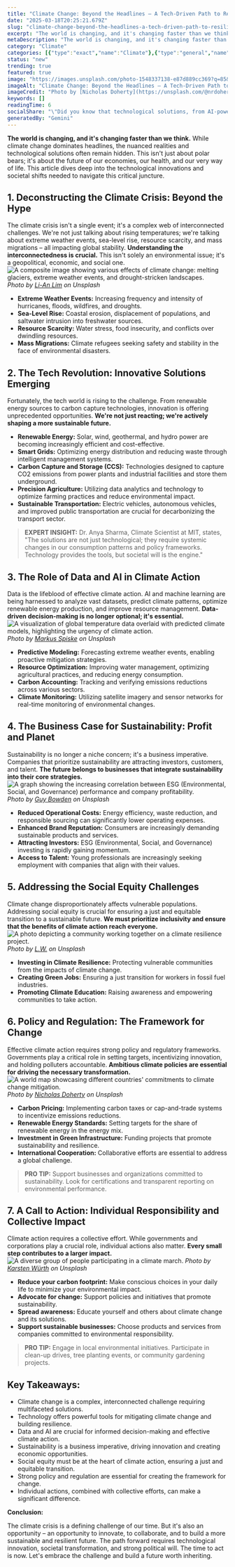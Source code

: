 ```yaml
---
title: "Climate Change: Beyond the Headlines – A Tech-Driven Path to Resilience"
date: "2025-03-18T20:25:21.679Z"
slug: "climate-change-beyond-the-headlines-a-tech-driven-path-to-resilience"
excerpt: "The world is changing, and it's changing faster than we think.  While climate change dominates headlines, the nuanced realities and technological solutions often remain hidden.  This isn't just about polar bears; it's about the future of our economies, our health, and our very way of life. This article dives deep into the technological innovations and societal shifts needed to navigate this critical juncture."
metaDescription: "The world is changing, and it's changing faster than we think.  While climate change dominates headlines, the nuanced realities and technological solutions..."
category: "Climate"
categories: [{"type":"exact","name":"Climate"},{"type":"general","name":"Environmental Science"},{"type":"medium","name":"Atmospheric Modeling"},{"type":"specific","name":"Climate Projections"},{"type":"niche","name":"GCM Calibration"}]
status: "new"
trending: true
featured: true
image: "https://images.unsplash.com/photo-1548337138-e87d889cc369?q=85&w=1200&fit=max&fm=webp&auto=compress"
imageAlt: "Climate Change: Beyond the Headlines – A Tech-Driven Path to Resilience"
imageCredit: "Photo by [Nicholas Doherty](https://unsplash.com/@nrdoherty) on Unsplash"
keywords: []
readingTime: 6
socialShare: "\"Did you know that technological solutions, from AI-powered predictive modeling to renewable energy breakthroughs, are not just mitigating climate change but also creating new economic opportunities?\""
generatedBy: "Gemini"
---
```




**The world is changing, and it's changing faster than we think.**  While climate change dominates headlines, the nuanced realities and technological solutions often remain hidden.  This isn't just about polar bears; it's about the future of our economies, our health, and our very way of life. This article dives deep into the technological innovations and societal shifts needed to navigate this critical juncture.

## 1. Deconstructing the Climate Crisis: Beyond the Hype

The climate crisis isn't a single event; it's a complex web of interconnected challenges.  We're not just talking about rising temperatures; we're talking about extreme weather events, sea-level rise, resource scarcity, and mass migrations – all impacting global stability.  **Understanding the interconnectedness is crucial.** This isn't solely an environmental issue; it's a geopolitical, economic, and social one.  ![A composite image showing various effects of climate change: melting glaciers, extreme weather events, and drought-stricken landscapes.](https://images.unsplash.com/photo-1552799446-159ba9523315?q=85&w=1200&fit=max&fm=webp&auto=compress)
*Photo by [Li-An Lim](https://unsplash.com/@li_anlim) on Unsplash*

*   **Extreme Weather Events:** Increasing frequency and intensity of hurricanes, floods, wildfires, and droughts.
*   **Sea-Level Rise:** Coastal erosion, displacement of populations, and saltwater intrusion into freshwater sources.
*   **Resource Scarcity:** Water stress, food insecurity, and conflicts over dwindling resources.
*   **Mass Migrations:** Climate refugees seeking safety and stability in the face of environmental disasters.

## 2. The Tech Revolution: Innovative Solutions Emerging

Fortunately, the tech world is rising to the challenge.  From renewable energy sources to carbon capture technologies, innovation is offering unprecedented opportunities.  **We're not just reacting; we're actively shaping a more sustainable future.**

*   **Renewable Energy:** Solar, wind, geothermal, and hydro power are becoming increasingly efficient and cost-effective.
*   **Smart Grids:** Optimizing energy distribution and reducing waste through intelligent management systems.
*   **Carbon Capture and Storage (CCS):** Technologies designed to capture CO2 emissions from power plants and industrial facilities and store them underground.
*   **Precision Agriculture:** Utilizing data analytics and technology to optimize farming practices and reduce environmental impact.
*   **Sustainable Transportation:** Electric vehicles, autonomous vehicles, and improved public transportation are crucial for decarbonizing the transport sector.

> **EXPERT INSIGHT:** Dr. Anya Sharma, Climate Scientist at MIT, states, "The solutions are not just technological; they require systemic changes in our consumption patterns and policy frameworks.  Technology provides the tools, but societal will is the engine."

## 3.  The Role of Data and AI in Climate Action

Data is the lifeblood of effective climate action.  AI and machine learning are being harnessed to analyze vast datasets, predict climate patterns, optimize renewable energy production, and improve resource management.  **Data-driven decision-making is no longer optional; it's essential.** ![A visualization of global temperature data overlaid with predicted climate models, highlighting the urgency of climate action.](https://images.unsplash.com/photo-1570358934836-6802981e481e?q=85&w=1200&fit=max&fm=webp&auto=compress)
*Photo by [Markus Spiske](https://unsplash.com/@markusspiske) on Unsplash*

*   **Predictive Modeling:** Forecasting extreme weather events, enabling proactive mitigation strategies.
*   **Resource Optimization:** Improving water management, optimizing agricultural practices, and reducing energy consumption.
*   **Carbon Accounting:** Tracking and verifying emissions reductions across various sectors.
*   **Climate Monitoring:** Utilizing satellite imagery and sensor networks for real-time monitoring of environmental changes.

## 4.  The Business Case for Sustainability: Profit and Planet

Sustainability is no longer a niche concern; it's a business imperative.  Companies that prioritize sustainability are attracting investors, customers, and talent.  **The future belongs to businesses that integrate sustainability into their core strategies.** ![A graph showing the increasing correlation between ESG (Environmental, Social, and Governance) performance and company profitability.](https://images.unsplash.com/photo-1464039397811-476f652a343b?q=85&w=1200&fit=max&fm=webp&auto=compress)
*Photo by [Guy Bowden](https://unsplash.com/@guybowden) on Unsplash*

*   **Reduced Operational Costs:** Energy efficiency, waste reduction, and responsible sourcing can significantly lower operating expenses.
*   **Enhanced Brand Reputation:** Consumers are increasingly demanding sustainable products and services.
*   **Attracting Investors:** ESG (Environmental, Social, and Governance) investing is rapidly gaining momentum.
*   **Access to Talent:** Young professionals are increasingly seeking employment with companies that align with their values.

## 5.  Addressing the Social Equity Challenges

Climate change disproportionately affects vulnerable populations.  Addressing social equity is crucial for ensuring a just and equitable transition to a sustainable future.  **We must prioritize inclusivity and ensure that the benefits of climate action reach everyone.** ![A photo depicting a community working together on a climate resilience project.](https://images.unsplash.com/photo-1472114864173-39596323454f?q=85&w=1200&fit=max&fm=webp&auto=compress)
*Photo by [L.W.](https://unsplash.com/@lwalz) on Unsplash*

*   **Investing in Climate Resilience:** Protecting vulnerable communities from the impacts of climate change.
*   **Creating Green Jobs:** Ensuring a just transition for workers in fossil fuel industries.
*   **Promoting Climate Education:** Raising awareness and empowering communities to take action.

## 6.  Policy and Regulation: The Framework for Change

Effective climate action requires strong policy and regulatory frameworks.  Governments play a critical role in setting targets, incentivizing innovation, and holding polluters accountable.  **Ambitious climate policies are essential for driving the necessary transformation.** ![A world map showcasing different countries' commitments to climate change mitigation.](https://images.unsplash.com/photo-1548337138-e87d889cc369?q=85&w=1200&fit=max&fm=webp&auto=compress)
*Photo by [Nicholas Doherty](https://unsplash.com/@nrdoherty) on Unsplash*

*   **Carbon Pricing:** Implementing carbon taxes or cap-and-trade systems to incentivize emissions reductions.
*   **Renewable Energy Standards:** Setting targets for the share of renewable energy in the energy mix.
*   **Investment in Green Infrastructure:** Funding projects that promote sustainability and resilience.
*   **International Cooperation:** Collaborative efforts are essential to address a global challenge.

> **PRO TIP:** Support businesses and organizations committed to sustainability.  Look for certifications and transparent reporting on environmental performance.

## 7.  A Call to Action:  Individual Responsibility and Collective Impact

Climate action requires a collective effort.  While governments and corporations play a crucial role, individual actions also matter.  **Every small step contributes to a larger impact.**  ![A diverse group of people participating in a climate march.](https://images.unsplash.com/photo-1466611653911-95081537e5b7?q=85&w=1200&fit=max&fm=webp&auto=compress)
*Photo by [Karsten Würth](https://unsplash.com/@karsten_wuerth) on Unsplash*

*   **Reduce your carbon footprint:** Make conscious choices in your daily life to minimize your environmental impact.
*   **Advocate for change:** Support policies and initiatives that promote sustainability.
*   **Spread awareness:** Educate yourself and others about climate change and its solutions.
*   **Support sustainable businesses:** Choose products and services from companies committed to environmental responsibility.

> **PRO TIP:**  Engage in local environmental initiatives. Participate in clean-up drives, tree planting events, or community gardening projects.

## Key Takeaways:

*   Climate change is a complex, interconnected challenge requiring multifaceted solutions.
*   Technology offers powerful tools for mitigating climate change and building resilience.
*   Data and AI are crucial for informed decision-making and effective climate action.
*   Sustainability is a business imperative, driving innovation and creating economic opportunities.
*   Social equity must be at the heart of climate action, ensuring a just and equitable transition.
*   Strong policy and regulation are essential for creating the framework for change.
*   Individual actions, combined with collective efforts, can make a significant difference.

**Conclusion:**

The climate crisis is a defining challenge of our time.  But it's also an opportunity – an opportunity to innovate, to collaborate, and to build a more sustainable and resilient future.  The path forward requires technological innovation, societal transformation, and strong political will.  The time to act is now. Let's embrace the challenge and build a future worth inheriting.



<div class="reading-progress-container">
  <div id="reading-progress" class="reading-progress"></div>
</div>
